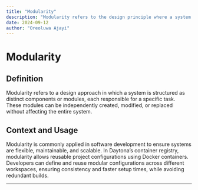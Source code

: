 ```yaml
---
title: "Modularity"  
description: "Modularity refers to the design principle where a system is divided into smaller, self-contained components, each serving a specific function while remaining independent and reusable."  
date: 2024-09-12  
author: "Oreoluwa Ajayi"  
---
```


# Modularity

## Definition

Modularity refers to a design approach in which a system is structured as distinct components or modules, each responsible for a specific task. These modules can be independently created, modified, or replaced without affecting the entire system.

## Context and Usage

Modularity is commonly applied in software development to ensure systems are flexible, maintainable, and scalable. In Daytona’s container registry, modularity allows reusable project configurations using Docker containers. Developers can define and reuse modular configurations across different workspaces, ensuring consistency and faster setup times, while avoiding redundant builds.

---
